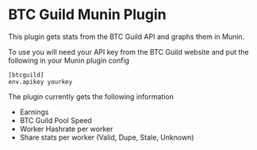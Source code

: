 BTC Guild Munin Plugin
============

This plugin gets stats from the BTC Guild API and graphs them in Munin. 



To use you will need your API key from the BTC Guild website and put the following in your Munin plugin config

	[btcguild]
	env.apikey yourkey


The plugin currently gets the following information

* Earnings
* BTC Guild Pool Speed
* Worker Hashrate per worker
* Share stats per worker (Valid, Dupe, Stale, Unknown)
 


